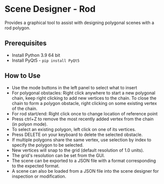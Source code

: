 # Scene Designer - Rod
Provides a graphical tool to assist with designing polygonal scenes with a rod polygon.

## Prerequisites

* Install Python 3.9 64 bit
* Install PyQt5 - ``pip install PyQt5``

## How to Use

* Use the mode buttons in the left panel to select what to insert
* For polygonal obstacles: Right click anywhere to start a new polygonal chain, 
    keep right clicking to add new vertices to the chain. 
    To close the chain to form a polygon obstacle, right clicking on some existing vertex of the chain.
* For rod start/end: Right click once to change location of reference point
* Press ctrl+Z to remove the most recently added vertex from the chain (in polyon mode).
* To select an existing polygon, left click on one of its vertices.
* Press DELETE on your keyboard to delete the selected obstacle.
* If multiple polygons share the same vertex, use selection by index to specify the polygon to be selected.
* New vertices will snap to the grid (default resolution of 1.0 units).
* The grid's resolution can be set from the GUI.
* The scene can be exported to a JSON file with a format corresponding to the expected format.
* A scene can also be loaded from a JSON file into the scene designer for inspection or modification.
